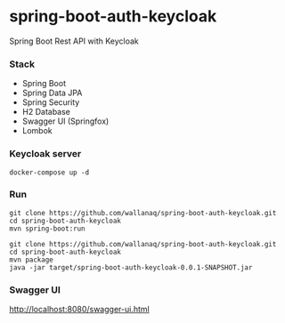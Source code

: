 # spring-boot-auth-keycloak

Spring Boot Rest API with Keycloak

### Stack

- Spring Boot
- Spring Data JPA
- Spring Security
- H2 Database
- Swagger UI (Springfox)
- Lombok

### Keycloak server

```
docker-compose up -d
```

### Run

```
git clone https://github.com/wallanaq/spring-boot-auth-keycloak.git
cd spring-boot-auth-keycloak
mvn spring-boot:run
```

```
git clone https://github.com/wallanaq/spring-boot-auth-keycloak.git
cd spring-boot-auth-keycloak
mvn package
java -jar target/spring-boot-auth-keycloak-0.0.1-SNAPSHOT.jar
```

### Swagger UI

[http://localhost:8080/swagger-ui.html](http://localhost:8080/swagger-ui.html)

